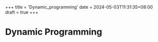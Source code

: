 +++
title = 'Dynamic_programming'
date = 2024-05-03T11:31:35+08:00
draft = true
+++

# Dynamic Programming
